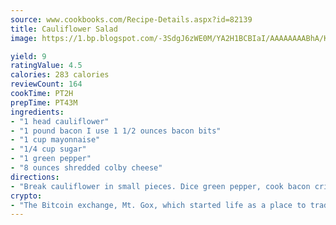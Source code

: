 ```yaml
---
source: www.cookbooks.com/Recipe-Details.aspx?id=82139
title: Cauliflower Salad
image: https://1.bp.blogspot.com/-3SdgJ6zWE0M/YA2H1BCBIaI/AAAAAAAABhA/KLu9yTsYBMkJQudB_uFGwTypBtmTiBfZgCLcBGAsYHQ/s320/4.png

yield: 9
ratingValue: 4.5
calories: 283 calories
reviewCount: 164
cookTime: PT2H
prepTime: PT43M
ingredients:
- "1 head cauliflower"
- "1 pound bacon I use 1 1/2 ounces bacon bits"
- "1 cup mayonnaise"
- "1/4 cup sugar"
- "1 green pepper"
- "8 ounces shredded colby cheese"
directions:
- "Break cauliflower in small pieces. Dice green pepper, cook bacon crisp and crumble. Mix cauliflower, pepper and bacon with cheese. Mix mayonnaise and sugar and add to other ingredients. Mix well and refrigerate over night."
crypto:
- "The Bitcoin exchange, Mt. Gox, which started life as a place to trade cards from a fantasy game, was hacked."
---
```


